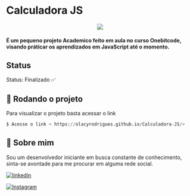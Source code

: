 # Calculadora JS

<p align="center">
  <img  src="https://user-images.githubusercontent.com/71050110/213832022-e21ec697-3873-4ece-8550-c6ae0c133595.png">
</p>

<h4>É um pequeno projeto Academico feito em aula no curso Onebitcode, visando práticar os aprendizados em JavaScript até o momento.</h4>

## Status

Status: Finalizado ✅

## 🎲 Rodando o projeto

Para visualizar o projeto basta acessar o link

```python
$ Acesse o link < https://olacyrodrigues.github.io/Calculadora-JS/>
```

## 🚀 Sobre mim

<p>Sou um desenvolvedor iniciante em busca constante de conhecimento, sinta-se avontade para
me procurar em alguma rede social.</p>

[![linkedin](https://img.shields.io/badge/linkedin-0A66C2?style=for-the-badge&logo=linkedin&logoColor=white)](https://www.linkedin.com/in/olacy-rodrigues-449a03170/)

[![Instagram](https://img.shields.io/badge/Instagram-E4405F?style=for-the-badge&logo=instagram&logoColor=white)](https://www.instagram.com/olacyrodrigues/)
